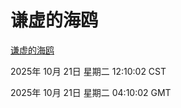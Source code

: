 # 谦虚的海鸥
[谦虚的海鸥](http://59.174.9.160:56308/qxdho/course/base/hotlink/index.php)

2025年 10月 21日 星期二 12:10:02 CST

2025年 10月 21日 星期二 04:10:02 GMT
